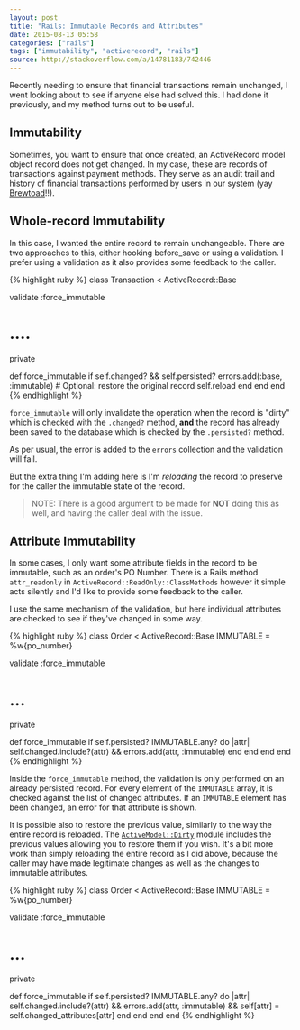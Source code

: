 ```yaml
---
layout: post
title: "Rails: Immutable Records and Attributes"
date: 2015-08-13 05:58
categories: ["rails"]
tags: ["immutability", "activerecord", "rails"]
source: http://stackoverflow.com/a/14781183/742446
---
```

Recently needing to ensure that financial transactions remain
unchanged, I went looking about to see if anyone else had solved
this. I had done it previously, and my method turns out to be
useful.

## Immutability

Sometimes, you want to ensure that once created, an ActiveRecord model
object record does not get changed. In my case, these are records of
transactions against payment methods. They serve as an audit trail and
history of financial transactions performed by users in our system
(yay [Brewtoad](https://www.brewtoad.com/)!!).

## Whole-record Immutability

In this case, I wanted the entire record to remain unchangeable. There
are two approaches to this, either hooking before_save or using a
validation. I prefer using a validation as it also provides some
feedback to the caller.

{% highlight ruby %}
class Transaction < ActiveRecord::Base

  validate :force_immutable

  # ....

  private

  def force_immutable
    if self.changed? && self.persisted?
      errors.add(:base, :immutable)
      # Optional: restore the original record
      self.reload
    end
  end
end
{% endhighlight %}

`force_immutable` will only invalidate the operation when the record
is "dirty" which is checked with the `.changed?` method, **and** the
record has already been saved to the database which is checked by the
`.persisted?` method.

As per usual, the error is added to the `errors` collection and the
validation will fail.

But the extra thing I'm adding here is I'm *reloading* the record to
preserve for the caller the immutable state of the record.

> NOTE: There is a good argument to be made for **NOT** doing this as
> well, and having the caller deal with the issue.

## Attribute Immutability

In some cases, I only want some attribute fields in the record to be
immutable, such as an order's PO Number. There is a Rails method
`attr_readonly` in `ActiveRecord::ReadOnly::ClassMethods` however it
simple acts silently and I'd like to provide some feedback to the
caller.

I use the same mechanism of the validation, but here individual
attributes are checked to see if they've changed in some way.


{% highlight ruby %}
class Order < ActiveRecord::Base
  IMMUTABLE = %w{po_number}

  validate :force_immutable

  # ...

  private

  def force_immutable
    if self.persisted?
      IMMUTABLE.any? do |attr|
        self.changed.include?(attr) &&
          errors.add(attr, :immutable)
      end
    end
  end
end
{% endhighlight %}

Inside the `force_immutable` method, the validation is only performed
on an already persisted record. For every element of the `IMMUTABLE`
array, it is checked against the list of changed attributes. If an
`IMMUTABLE` element has been changed, an error for that attribute is
shown.

It is possible also to restore the previous value, similarly to the
way the entire record is reloaded. The
[`ActiveModel::Dirty`](http://api.rubyonrails.org/classes/ActiveModel/Dirty.html)
module includes the previous values allowing you to restore them if
you wish. It's a bit more work than simply reloading the entire record
as I did above, because the caller may have made legitimate changes as
well as the changes to immutable attributes.

{% highlight ruby %}
class Order < ActiveRecord::Base
  IMMUTABLE = %w{po_number}

  validate :force_immutable

  # ...

  private

  def force_immutable
    if self.persisted?
      IMMUTABLE.any? do |attr|
        self.changed.include?(attr) &&
          errors.add(attr, :immutable) &&
          self[attr] = self.changed_attributes[attr]
      end
    end
  end
end
{% endhighlight %}
